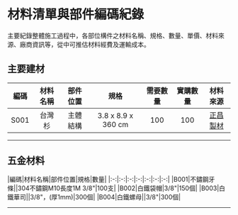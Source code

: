 # 材料清單與部件編碼紀錄 
主要紀錄整體施工過程中，各部位構件之材料名稱、規格、數量、單價、材料來源、廠商資訊等，從中可推估材料經費及運輸成本。

## 主要建材
|編碼|材料名稱|部件位置|規格|需要數量|實購數量|材料來源|
|:-:|:-:|:-:|:-:|:-:|:-:|:-:|
|S001|台灣杉|主體結構|3.8 x 8.9 x 360 cm|100|100|[正昌製材](http://www.wood.jen.com.tw/fengxi/front/bin/home.phtml)|
***
## 五金材料
|編碼|材料名稱|部件位置|規格|數量|
|:-:|:-:|:-:|:-:|:-:|:-:|:-:|
|B001|不鏽鋼牙條||304不鏽鋼M10長度1M 3/8"|100支|
|B002|白鐵袋帽|3/8"|150個|
|B003|白鐵華司||3/8"，(厚1mm)|300個|
|B004|白鐵螺母||3/8"|300個|
***
